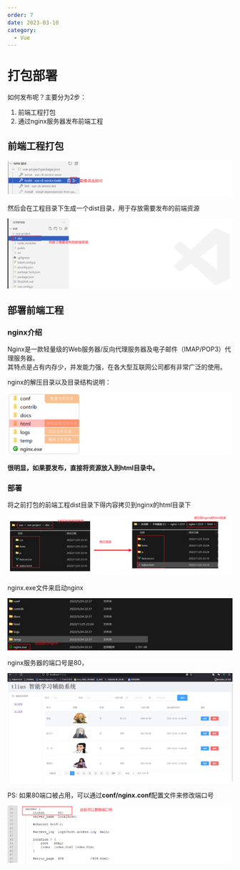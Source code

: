 ```yaml
---
order: 7
date: 2023-03-10
category: 
  - Vue
---
```


# 打包部署
<!-- more -->

如何发布呢？主要分为2步：

1. 前端工程打包
2. 通过nginx服务器发布前端工程

## 前端工程打包

![ ](./assets/1669389052906.png)

然后会在工程目录下生成一个dist目录，用于存放需要发布的前端资源

![ ](./assets/1669389147027.png)

## 部署前端工程

### nginx介绍

Nginx是一款轻量级的Web服务器/反向代理服务器及电子邮件（IMAP/POP3）代理服务器。  
其特点是占有内存少，并发能力强，在各大型互联网公司都有非常广泛的使用。

nginx的解压目录以及目录结构说明：

![ ](./assets/1669389642057.png)

**很明显，如果要发布，直接将资源放入到html目录中。**

### 部署

将之前打包的前端工程dist目录下得内容拷贝到nginx的html目录下

![ ](./assets/1669389950696.png)

nginx.exe文件来启动nginx

![ ](./assets/1669390029156.png)

nginx服务器的端口号是80，

![ ](./assets/1669390177896.png)

PS: 如果80端口被占用，可以通过**conf/nginx.conf**配置文件来修改端口号

![ ](./assets/1669390312206.png)
